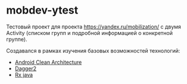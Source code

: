 # mobdev-ytest
Тестовый проект для проекта https://yandex.ru/mobilization/
с двумя Activity (списком групп и подробной информацией о конкретной группе).

Создавался в рамках изучения базовых возможностей технологий:
* [Android Clean Architecture](https://github.com/android10/Android-CleanArchitecture)
* [Dagger2](http://google.github.io/dagger/)
* [Rx java](https://github.com/ReactiveX/RxJava)
